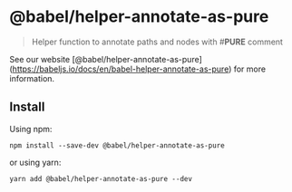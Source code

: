 <span class="citation" data-cites="babel/helper-annotate-as-pure">@babel/helper-annotate-as-pure</span>
=======================================================================================================

> Helper function to annotate paths and nodes with \#**PURE** comment

See our website <span class="citation" data-cites="babel/helper-annotate-as-pure">\[@babel/helper-annotate-as-pure\]</span>(https://babeljs.io/docs/en/babel-helper-annotate-as-pure) for more information.

Install
-------

Using npm:

    npm install --save-dev @babel/helper-annotate-as-pure

or using yarn:

    yarn add @babel/helper-annotate-as-pure --dev
